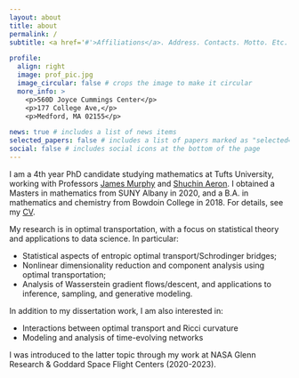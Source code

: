 ```yaml
---
layout: about
title: about
permalink: /
subtitle: <a href='#'>Affiliations</a>. Address. Contacts. Motto. Etc.

profile:
  align: right
  image: prof_pic.jpg
  image_circular: false # crops the image to make it circular
  more_info: >
    <p>560D Joyce Cummings Center</p>
    <p>177 College Ave,</p>
    <p>Medford, MA 02155</p>

news: true # includes a list of news items
selected_papers: false # includes a list of papers marked as "selected={true}"
social: false # includes social icons at the bottom of the page
---
```


I am a 4th year PhD candidate studying mathematics at Tufts University, working with Professors [James Murphy](https://jmurphy.math.tufts.edu/) and [Shuchin Aeron](https://sites.google.com/view/shuchin-aeron/home?authuser=0). I obtained a Masters in mathematics from SUNY Albany in 2020, and a B.A. in mathematics and chemistry from Bowdoin College in 2018. For details, see my [CV](assets/cv/brendan_mallery_resume.pdf).

My research is in optimal transportation, with a focus on statistical theory and applications to data science. In particular:

- Statistical aspects of entropic optimal transport/Schrodinger bridges;
- Nonlinear dimensionality reduction and component analysis using optimal transportation;
- Analysis of Wasserstein gradient flows/descent, and applications to inference, sampling, and generative modeling.

In addition to my dissertation work, I am also interested in:

- Interactions between optimal transport and Ricci curvature
- Modeling and analysis of time-evolving networks

I was introduced to the latter topic through my work at NASA Glenn Research & Goddard Space Flight Centers (2020-2023). 
